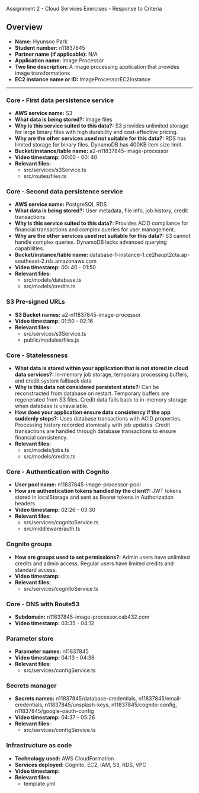 Assignment 2 - Cloud Services Exercises - Response to Criteria

## Overview

- **Name:** Hyunsoo Park
- **Student number:** n11837845
- **Partner name (if applicable):** N/A
- **Application name:** Image Processor
- **Two line description:** A image processing application that provides image transformations
- **EC2 instance name or ID:** ImageProcessorEC2Instance

---

### Core - First data persistence service

- **AWS service name:** S3
- **What data is being stored?:** Image files
- **Why is this service suited to this data?:** S3 provides unlimited storage for large binary files with high durability and cost-effective pricing.
- **Why are the other services used not suitable for this data?:** RDS has limited storage for binary files. DynamoDB has 400KB item size limit.
- **Bucket/instance/table name:** a2-n11837845-image-processor
- **Video timestamp:** 00:00 - 00: 40
- **Relevant files:**
  - src/services/s3Service.ts
  - src/routes/files.ts

### Core - Second data persistence service

- **AWS service name:** PostgreSQL RDS
- **What data is being stored?:** User metadata, file info, job history, credit transactions
- **Why is this service suited to this data?:** Provides ACID compliance for financial transactions and complex queries for user management.
- **Why are the other services used not suitable for this data?:** S3 cannot handle complex queries. DynamoDB lacks advanced querying capabilities.
- **Bucket/instance/table name:** database-1-instance-1.ce2haupt2cta.ap-southeast-2.rds.amazonaws.com
- **Video timestamp:** 00: 40 - 01:50
- **Relevant files:**
  - src/models/database.ts
  - src/models/credits.ts

### S3 Pre-signed URLs

- **S3 Bucket names:** a2-n11837845-image-processor
- **Video timestamp:** 01:50 - 02:16
- **Relevant files:**
  - src/services/s3Service.ts
  - public/modules/files.js

### Core - Statelessness

- **What data is stored within your application that is not stored in cloud data services?:** In-memory job storage, temporary processing buffers, and credit system fallback data
- **Why is this data not considered persistent state?:** Can be reconstructed from database on restart. Temporary buffers are regenerated from S3 files. Credit data falls back to in-memory storage when database is unavailable.
- **How does your application ensure data consistency if the app suddenly stops?:** Uses database transactions with ACID properties. Processing history recorded atomically with job updates. Credit transactions are handled through database transactions to ensure financial consistency.
- **Relevant files:**
  - src/models/jobs.ts
  - src/models/credits.ts

### Core - Authentication with Cognito

- **User pool name:** n11837845-image-processor-pool
- **How are authentication tokens handled by the client?:** JWT tokens stored in localStorage and sent as Bearer tokens in Authorization headers.
- **Video timestamp:** 02:26 - 03:30
- **Relevant files:**
  - src/services/cognitoService.ts
  - src/middleware/auth.ts

### Cognito groups

- **How are groups used to set permissions?:** Admin users have unlimited credits and admin access. Regular users have limited credits and standard access.
- **Video timestamp:**
- **Relevant files:**
  - src/services/cognitoService.ts

### Core - DNS with Route53

- **Subdomain:** n11837845-image-processor.cab432.com
- **Video timestamp:** 03:35 - 04:12

### Parameter store

- **Parameter names:** n11837845
- **Video timestamp:** 04:13 - 04:36
- **Relevant files:**
  - src/services/configService.ts

### Secrets manager

- **Secrets names:** n11837845/database-credentials, n11837845/email-credentials, n11837845/unsplash-keys, n11837845/cognito-config, n11837845/google-oauth-config
- **Video timestamp:** 04:37 - 05:26
- **Relevant files:**
  - src/services/configService.ts

### Infrastructure as code

- **Technology used:** AWS CloudFormation
- **Services deployed:** Cognito, EC2, IAM, S3, RDS, VPC
- **Video timestamp:**
- **Relevant files:**
  - template.yml
